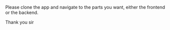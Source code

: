 Please clone the app and navigate to the parts you want, either the frontend or the backend.

Thank you sir
